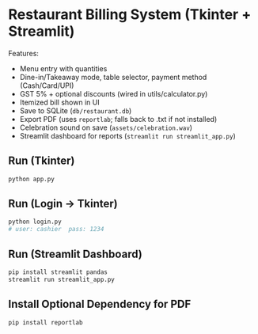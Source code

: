 
# Restaurant Billing System (Tkinter + Streamlit)

Features:
- Menu entry with quantities
- Dine-in/Takeaway mode, table selector, payment method (Cash/Card/UPI)
- GST 5% + optional discounts (wired in utils/calculator.py)
- Itemized bill shown in UI
- Save to SQLite (`db/restaurant.db`)
- Export PDF (uses `reportlab`; falls back to .txt if not installed)
- Celebration sound on save (`assets/celebration.wav`)
- Streamlit dashboard for reports (`streamlit run streamlit_app.py`)

## Run (Tkinter)
```bash
python app.py
```

## Run (Login -> Tkinter)
```bash
python login.py
# user: cashier  pass: 1234
```

## Run (Streamlit Dashboard)
```bash
pip install streamlit pandas
streamlit run streamlit_app.py
```

## Install Optional Dependency for PDF
```bash
pip install reportlab
```
